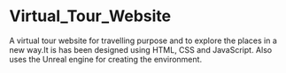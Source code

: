# Virtual_Tour_Website
A virtual tour website for travelling purpose and to explore the places in a new way.It is has been designed using HTML, CSS and JavaScript. Also uses the Unreal engine for creating the environment.
